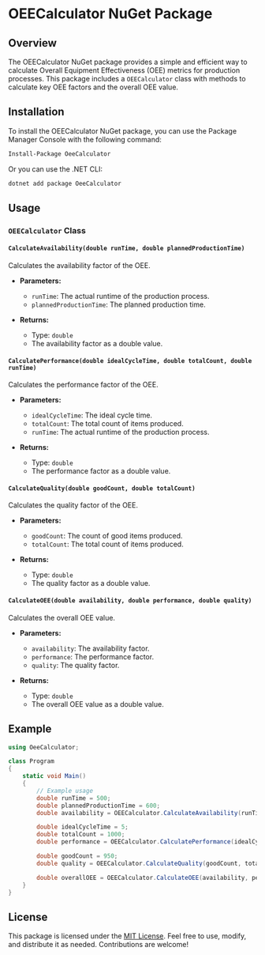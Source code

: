 ﻿# OEECalculator NuGet Package

## Overview

The OEECalculator NuGet package provides a simple and efficient way to calculate Overall Equipment Effectiveness (OEE) metrics for production processes. This package includes a `OEECalculator` class with methods to calculate key OEE factors and the overall OEE value.

## Installation

To install the OEECalculator NuGet package, you can use the Package Manager Console with the following command:

```bash
Install-Package OeeCalculator
```

Or you can use the .NET CLI:

```bash
dotnet add package OeeCalculator
```

## Usage

### `OEECalculator` Class

#### `CalculateAvailability(double runTime, double plannedProductionTime)`

Calculates the availability factor of the OEE.

- **Parameters:**
  - `runTime`: The actual runtime of the production process.
  - `plannedProductionTime`: The planned production time.

- **Returns:**
  - Type: `double`
  - The availability factor as a double value.

#### `CalculatePerformance(double idealCycleTime, double totalCount, double runTime)`

Calculates the performance factor of the OEE.

- **Parameters:**
  - `idealCycleTime`: The ideal cycle time.
  - `totalCount`: The total count of items produced.
  - `runTime`: The actual runtime of the production process.

- **Returns:**
  - Type: `double`
  - The performance factor as a double value.

#### `CalculateQuality(double goodCount, double totalCount)`

Calculates the quality factor of the OEE.

- **Parameters:**
  - `goodCount`: The count of good items produced.
  - `totalCount`: The total count of items produced.

- **Returns:**
  - Type: `double`
  - The quality factor as a double value.

#### `CalculateOEE(double availability, double performance, double quality)`

Calculates the overall OEE value.

- **Parameters:**
  - `availability`: The availability factor.
  - `performance`: The performance factor.
  - `quality`: The quality factor.

- **Returns:**
  - Type: `double`
  - The overall OEE value as a double value.

## Example

```csharp
using OeeCalculator;

class Program
{
    static void Main()
    {
        // Example usage
        double runTime = 500;
        double plannedProductionTime = 600;
        double availability = OEECalculator.CalculateAvailability(runTime, plannedProductionTime);

        double idealCycleTime = 5;
        double totalCount = 1000;
        double performance = OEECalculator.CalculatePerformance(idealCycleTime, totalCount, runTime);

        double goodCount = 950;
        double quality = OEECalculator.CalculateQuality(goodCount, totalCount);

        double overallOEE = OEECalculator.CalculateOEE(availability, performance, quality);
    }
}
```

## License

This package is licensed under the [MIT License](LICENSE). Feel free to use, modify, and distribute it as needed. Contributions are welcome!